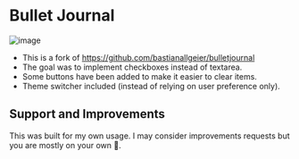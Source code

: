 # Bullet Journal
![image](https://github.com/Thiousi/bulletjournal/assets/4822666/21800495-26ac-46d0-9d14-2955bd9c5cb4)

- This is a fork of https://github.com/bastianallgeier/bulletjournal
- The goal was to implement checkboxes instead of textarea. 
- Some buttons have been added to make it easier to clear items.
- Theme switcher included (instead of relying on user preference only).

## Support and Improvements
This was built for my own usage. I may consider improvements requests but you are mostly on your own 💪.
